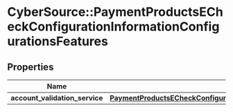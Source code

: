 # CyberSource::PaymentProductsECheckConfigurationInformationConfigurationsFeatures

## Properties
Name | Type | Description | Notes
------------ | ------------- | ------------- | -------------
**account_validation_service** | [**PaymentProductsECheckConfigurationInformationConfigurationsFeaturesAccountValidationService**](PaymentProductsECheckConfigurationInformationConfigurationsFeaturesAccountValidationService.md) |  | [optional] 


